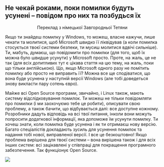 ﻿<?php require("../../entete.php"); ?> <?php require("../../base.php"); ?> <?php require("../../fonctions.php"); ?>

<div id="corps">

<h2>Не чекай роками, поки помилки будуть усунені – повідом про них та позбудься їх</h2>

<p align="center">Переклад з німецької Завгородньої Тетяни</p>

<p>Якщо ти знайдеш помилку у Windows, то можеш, власне кажучи, лише чекати та молитися, щоб Microsoft швидко її ліквідував (а коли помилка стосується твоєї системи безпеки, ти мусиш молитися вдвічі сильніше). Ти, мабуть, думаєш, що повідомити про помилки (для того, щоб їх можна було швидше усунути) у Microsoft просто. Проте, на жаль, це не так (для всіх допитливих тут є цікава стаття на цю тему, на жаль, поки що тільки англійською). Що, якщо Microsoft одного разу не помітить помилку або просто не виправить її? Можна все ще сподіватися, що вона буде усунена у наступній версії Windows (але тобі доведеться знову викласти пару сотень євро).</p>

<p>Майже всі Open Source програми, звичайно, і Linux також, мають систему відслідковування помилок. Ти можеш не тільки повідомляти про помилки (і ми заохочуємо тебе це робити), описувати свою проблему, а також бачити, що відбувається далі: все доступне кожному. Розробники дадуть відповідь на всі твої питання, інколи вони можуть попросити додаткової інформації, яка допоможе їм усунути помилку. Ти хочеш знати, коли помилка буде усунена і як ти отримаєш нову версію. Багато спеціалістів докладають зусиль для усунення помилок та надання тобі нової, виправленої версії. І все це безкоштовно! Якщо проблема вирішена для твоєї системи – вона вирішена також і для всіх інших систем: всі зацікавлені у співпраці для покращення програмного забезпечення. Так функціонує Open Source.</p>

<img src="Images/report_bugs_thumb.png" />

</div>
</body>
</html>
